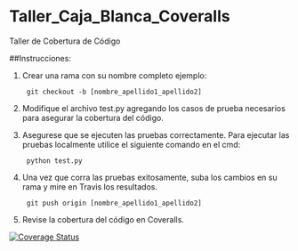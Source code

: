 # Taller_Caja_Blanca_Coveralls

Taller de Cobertura de Código

##Instrucciones:

1. Crear una rama con su nombre completo ejemplo:

		git checkout -b [nombre_apellido1_apellido2]

2. Modifique el archivo test.py agregando los casos de prueba necesarios para asegurar la cobertura del código.

3. Asegurese que se ejecuten las pruebas correctamente. Para ejecutar las pruebas localmente utilice el siguiente comando en el cmd:

		python test.py

4. Una vez que corra las pruebas exitosamente, suba los cambios en su rama y mire en Travis los resultados. 

		git push origin [nombre_apellido1_apellido2]

5. Revise la cobertura del código en Coveralls.

[![Coverage Status](https://coveralls.io/repos/github/mavemore/Taller_Caja_Blanca_Coveralls/badge.svg?branch=master)](https://coveralls.io/github/mavemore/Taller_Caja_Blanca_Coveralls?branch=master)